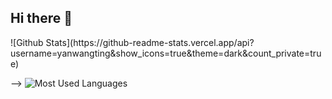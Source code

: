 ## Hi there 👋

<!--
**yanwangting/yanwangting** is a ✨ _special_ ✨ repository because its `README.md` (this file) appears on your GitHub profile.

Here are some ideas to get you started:

- 🔭 I’m currently working on ...
- 🌱 I’m currently learning ...
- 👯 I’m looking to collaborate on ...
- 🤔 I’m looking for help with ...
- 💬 Ask me about ...
- 📫 How to reach me: ...
- 😄 Pronouns: ...
- ⚡ Fun fact: ...
--> ![Github Stats](https://github-readme-stats.vercel.app/api?username=yanwangting&show_icons=true&theme=dark&count_private=true)

--> ![Most Used Languages](https://github-readme-stats.vercel.app/api/top-langs/?username=yanwangting&theme=dark&layout=compact)



